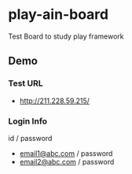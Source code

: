 # play-ain-board

Test Board to study play framework


## Demo

### Test URL

* http://211.228.59.215/
         
### Login Info

id / password

* email1@abc.com / password
* email2@abc.com / password
